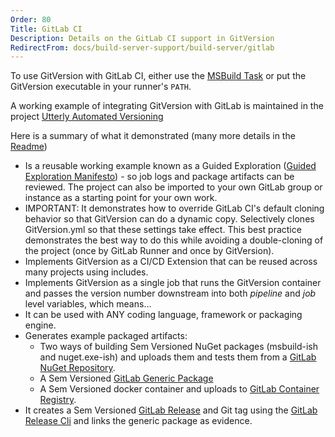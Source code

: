 ```yaml
---
Order: 80
Title: GitLab CI
Description: Details on the GitLab CI support in GitVersion
RedirectFrom: docs/build-server-support/build-server/gitlab
---
```


To use GitVersion with GitLab CI, either use the [MSBuild
Task](/docs/usage/msbuild) or put the GitVersion executable in your
runner's `PATH`.

A working example of integrating GitVersion with GitLab is maintained in the project [Utterly Automated Versioning][utterly-automated-versioning]

Here is a summary of what it demonstrated (many more details in the [Readme][readme])

-   Is a reusable working example known as a Guided Exploration ([Guided Exploration Manifesto][guided-exploration-manifesto]) - so job logs and package artifacts can be reviewed. The project can also be imported to your own GitLab group or instance as a starting point for your own work.
-   IMPORTANT: It demonstrates how to override GitLab CI's default cloning behavior so that GitVersion can do a dynamic copy. Selectively clones GitVersion.yml so that these settings take effect. This best practice demonstrates the best way to do this while avoiding a double-cloning of the project (once by GitLab Runner and once by GitVersion).
-   Implements GitVersion as a CI/CD Extension that can be reused across many projects using includes.
-   Implements GitVersion as a single job that runs the GitVersion container and passes the version number downstream into both _pipeline_ and _job_ level variables, which means...
-   It can be used with ANY coding language, framework or packaging engine.
-   Generates example packaged artifacts:
    -   Two ways of building Sem Versioned NuGet packages (msbuild-ish and nuget.exe-ish) and uploads them and tests them from a [GitLab NuGet Repository][gitlab-nuget-repository].
    -   A Sem Versioned [GitLab Generic Package][gitlab-generic-package]
    -   A Sem Versioned docker container and uploads to [GitLab Container Registry][gitlab-container-registry].
-   It creates a Sem Versioned [GitLab Release][gitlab-release-help] and Git tag using the [GitLab Release Cli][gitlab-release-cli] and links the generic package as evidence.

[gitlab-generic-package]: https://docs.gitlab.com/ee/user/packages/generic_packages/
[gitlab-nuget-repository]: https://docs.gitlab.com/ee/user/packages/nuget_repository/
[gitlab-release-cli]: https://gitlab.com/gitlab-org/release-cli/-/tree/master/docs
[gitlab-container-registry]: https://docs.gitlab.com/ee/user/packages/container_registry/
[guided-exploration-manifesto]: https://gitlab.com/guided-explorations/guided-exploration-concept/-/blob/master/README.md
[readme]: https://gitlab.com/guided-explorations/devops-patterns/utterly-automated-versioning/-/blob/develop/README.md
[utterly-automated-versioning]: https://gitlab.com/guided-explorations/devops-patterns/utterly-automated-versioning/
[gitlab-release-help]: https://docs.gitlab.com/ee/user/project/releases/
